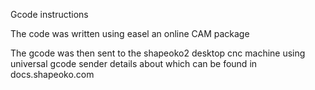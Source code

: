 Gcode instructions

The code was written using easel an online CAM package

The gcode was then sent to the shapeoko2 desktop cnc machine using universal gcode sender details about which can be found in docs.shapeoko.com
